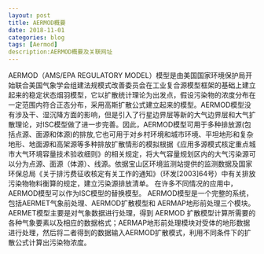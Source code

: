 ```yaml
---
layout: post
title: AERMOD概要
date: 2018-11-01
categories: blog
tags: [Aermod]
description:AERMOD概要及关联网址 
---
```



AERMOD（AMS/EPA REGULATORY MODEL）模型是由美国国家环境保护局开始联合美国气象学会组建法规模式改善委员会在工业复合源模型框架的基础上建立起来的稳定状态烟羽模型，它以扩散统计理论为出发点，假设污染物的浓度分布在一定范围内符合正态分布，采用高斯扩散公式建立起来的模型。AERMOD模型没有涉及干、湿沉降方面的影响，但是引入了行星边界层等新的大气边界层和大气扩散理论，对ISC模型做了进一步完善。因此，AERMOD模型可用于多种排放源(包括点源、面源和体源)的排放,它也可用于对乡村环境和城市环境、平坦地形和复杂地形、地面源和高架源等多种排放扩散情形的模拟根据《应用多源模式核定重点城市大气环境容量技术验收细则》的相关规定，将大气容量规划区内的大气污染源可以分为点源、面源（体源）、线源。依据宝山区环境监测站提供的监测数据及国家环保总局《关于排污费征收核定有关工作的通知》（环发[2003]64号）中有关排放污染物物料衡算的规定，建立污染源排放清单。 在许多不同情况的应用中，AERMOD模型可以作为ISC模型的替换模型。 AERMOD模型是一个完整的系统，包括AERMET气象前处理、AERMOD扩散模型和 AERMAP地形前处理三个模块。AERMET模型主要是对气象数据进行处理，得到 AERMOD 扩散模型计算所需要的各种气象要素以及相应的数据格式；AERMAP地形前处理模块对受体的地形数据进行处理，然后将二者得到的数据输入AERMOD扩散模式，利用不同条件下的扩散公式计算出污染物浓度。








